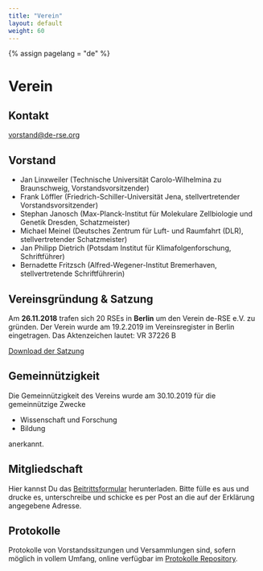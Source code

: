 ```yaml
---
title: "Verein"
layout: default
weight: 60
---
```

<!-- Set variable "lang" to reflect page language -->
{% assign pagelang = "de" %}

# Verein

## Kontakt

vorstand@de-rse.org

## Vorstand

* Jan Linxweiler (Technische Universität Carolo-Wilhelmina zu Braunschweig, Vorstandsvorsitzender) 
* Frank Löffler (Friedrich-Schiller-Universität Jena, stellvertretender Vorstandsvorsitzender)
* Stephan Janosch (Max-Planck-Institut für Molekulare Zellbiologie und Genetik Dresden, Schatzmeister)
* Michael Meinel (Deutsches Zentrum für Luft- und Raumfahrt (DLR), stellvertretender Schatzmeister)
* Jan Philipp Dietrich (Potsdam Institut für Klimafolgenforschung, Schriftführer)
* Bernadette Fritzsch (Alfred-Wegener-Institut Bremerhaven, stellvertretende Schriftführerin)

## Vereinsgründung & Satzung

Am **26.11.2018** trafen sich 20 RSEs in **Berlin** um den Verein de-RSE e.V. zu gründen.
Der Verein wurde am 19.2.2019 im Vereinsregister in Berlin eingetragen. Das Aktenzeichen lautet: VR 37226 B

[Download der Satzung](https://github.com/DE-RSE/satzung/raw/master/de-RSE-e.V._Satzung_2019-01-07.pdf)

## Gemeinnützigkeit 

Die Gemeinnützigkeit des Vereins wurde am 30.10.2019 für die gemeinnützige Zwecke

* Wissenschaft und Forschung
* Bildung

anerkannt.

## Mitgliedschaft

Hier kannst Du das <a href="{{ '/assets/pdf/association/de-RSE_Beitrittserklärung.pdf' | prepend: site.baseurl }}">Beitrittsformular</a> herunterladen. Bitte fülle es aus und drucke es, unterschreibe und schicke es per Post an die auf der Erklärung angegebene Adresse.

## Protokolle

Protokolle von Vorstandssitzungen und Versammlungen sind, sofern möglich in vollem Umfang, online verfügbar im [Protokolle Repository](https://github.com/DE-RSE/protokolle).
